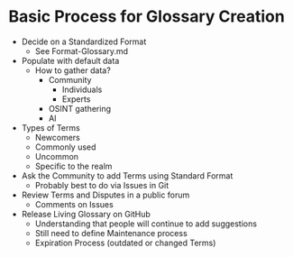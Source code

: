# Basic Process for Glossary Creation

- Decide on a Standardized Format
	- See Format-Glossary.md
 - Populate with default data
	 - How to gather data?
		-  Community 
			-  Individuals
			-  Experts
		- OSINT gathering
		- AI 
- Types of Terms
	- Newcomers
	- Commonly used
	- Uncommon
	- Specific to the realm
- Ask the Community to add Terms using Standard Format
	- Probably best to do via Issues in Git
- Review Terms and Disputes in a public forum
	- Comments on Issues
- Release Living Glossary on GitHub
	- Understanding that people will continue to add suggestions
	- Still need to define Maintenance process
	- Expiration Process (outdated or changed Terms)
